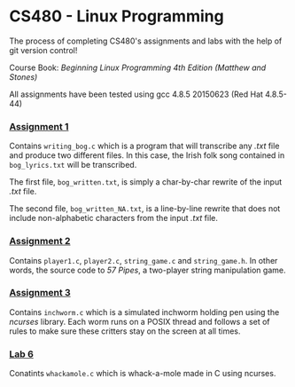 # CS480 - Linux Programming
The process of completing CS480's assignments and labs with the help of git version control!

Course Book: _Beginning Linux Programming 4th Edition (Matthew and Stones)_

All assignments have been tested using gcc 4.8.5 20150623 (Red Hat 4.8.5-44)

### [Assignment 1](https://github.com/dahnte/cs480/tree/main/assignment1)
Contains `writing_bog.c` which is a program that will transcribe any _.txt_ file and produce two different files. In this case, the Irish folk song contained in `bog_lyrics.txt` will be transcribed.

The first file, `bog_written.txt`, is simply a char-by-char rewrite of the input _.txt_ file.

The second file, `bog_written_NA.txt`, is a line-by-line rewrite that does not include non-alphabetic characters from the input _.txt_ file.

### [Assignment 2](https://github.com/dahnte/cs480/tree/main/assignment2)
Contains `player1.c`, `player2.c`, `string_game.c` and `string_game.h`. In other words, the source code to _57 Pipes_, a two-player string manipulation game.

### [Assignment 3](https://github.com/dahnte/cs480/tree/main/assignment3)
Contains `inchworm.c` which is a simulated inchworm holding pen using the _ncurses_ library. Each worm runs on a POSIX thread and follows a set of rules to make sure these critters stay on the screen at all times.

### [Lab 6](https://github.com/dahnte/cs480/tree/main/lab6)
Conatints `whackamole.c` which is whack-a-mole made in C using ncurses.
